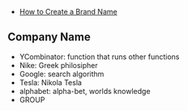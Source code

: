 - [How to Create a Brand Name](https://www.youtube.com/watch?v=rzbXht7MJVM)

## Company Name
- YCombinator: function that runs other functions
- Nike: Greek philosipher
- Google: search algorithm
- Tesla: Nikola Tesla
- alphabet: alpha-bet, worlds knowledge
- <Family> GROUP
